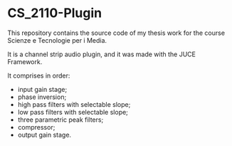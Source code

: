 # CS_2110-Plugin

This repository contains the source code of my thesis work for the course Scienze e Tecnologie per i Media.

It is a channel strip audio plugin, and it was made with the JUCE Framework.

It comprises in order:
- input gain stage;
- phase inversion;
- high pass filters with selectable slope;
- low pass filters with selectable slope;
- three parametric peak filters;
- compressor;
- output gain stage.

